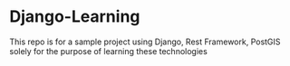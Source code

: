 # Django-Learning
This repo is for a sample project using Django, Rest Framework, PostGIS solely for the purpose of learning these technologies
